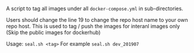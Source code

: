 A script to tag all images under all `docker-compose.yml` in sub-directories.

Users should change the line 19 to change the repo host name to your own repo host. This is used to tag / push the images for interanl images only (Skip the public images for dockerhub)

Usage:
```seal.sh <tag>```
For example
```seal.sh dev_201907```



